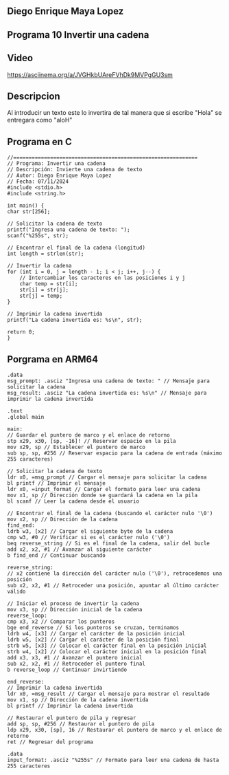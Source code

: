 ## Diego Enrique Maya Lopez 
## Programa 10 Invertir una cadena

## Video
https://asciinema.org/a/JVGHkbUAreFVhDk9MVPgGU3sm

## Descripcion 
Al introducir un texto este lo invertira de tal manera que si escribe "Hola" se entregara como "aloH"
## Programa en C
    //============================================================
    // Programa: Invertir una cadena
    // Descripción: Invierte una cadena de texto
    // Autor: Diego Enrique Maya Lopez
    // Fecha: 07/11/2024
    #include <stdio.h>
    #include <string.h>

    int main() {
    char str[256];

    // Solicitar la cadena de texto
    printf("Ingresa una cadena de texto: ");
    scanf("%255s", str);

    // Encontrar el final de la cadena (longitud)
    int length = strlen(str);

    // Invertir la cadena
    for (int i = 0, j = length - 1; i < j; i++, j--) {
        // Intercambiar los caracteres en las posiciones i y j
        char temp = str[i];
        str[i] = str[j];
        str[j] = temp;
    }

    // Imprimir la cadena invertida
    printf("La cadena invertida es: %s\n", str);

    return 0;
    }
## Porgrama en ARM64

    .data
    msg_prompt: .asciz "Ingresa una cadena de texto: " // Mensaje para solicitar la cadena
    msg_result: .asciz "La cadena invertida es: %s\n" // Mensaje para imprimir la cadena invertida

    .text
    .global main

    main:
    // Guardar el puntero de marco y el enlace de retorno
    stp x29, x30, [sp, -16]! // Reservar espacio en la pila
    mov x29, sp // Establecer el puntero de marco
    sub sp, sp, #256 // Reservar espacio para la cadena de entrada (máximo 255 caracteres)

    // Solicitar la cadena de texto
    ldr x0, =msg_prompt // Cargar el mensaje para solicitar la cadena
    bl printf // Imprimir el mensaje
    ldr x0, =input_format // Cargar el formato para leer una cadena
    mov x1, sp // Dirección donde se guardará la cadena en la pila
    bl scanf // Leer la cadena desde el usuario

    // Encontrar el final de la cadena (buscando el carácter nulo '\0')
    mov x2, sp // Dirección de la cadena
    find_end:
    ldrb w3, [x2] // Cargar el siguiente byte de la cadena
    cmp w3, #0 // Verificar si es el carácter nulo ('\0')
    beq reverse_string // Si es el final de la cadena, salir del bucle
    add x2, x2, #1 // Avanzar al siguiente carácter
    b find_end // Continuar buscando

    reverse_string:
    // x2 contiene la dirección del carácter nulo ('\0'), retrocedemos una posición
    sub x2, x2, #1 // Retroceder una posición, apuntar al último carácter válido

    // Iniciar el proceso de invertir la cadena
    mov x3, sp // Dirección inicial de la cadena
    reverse_loop:
    cmp x3, x2 // Comparar los punteros
    bge end_reverse // Si los punteros se cruzan, terminamos
    ldrb w4, [x3] // Cargar el carácter de la posición inicial
    ldrb w5, [x2] // Cargar el carácter de la posición final
    strb w5, [x3] // Colocar el carácter final en la posición inicial
    strb w4, [x2] // Colocar el carácter inicial en la posición final
    add x3, x3, #1 // Avanzar el puntero inicial
    sub x2, x2, #1 // Retroceder el puntero final
    b reverse_loop // Continuar invirtiendo

    end_reverse:
    // Imprimir la cadena invertida
    ldr x0, =msg_result // Cargar el mensaje para mostrar el resultado
    mov x1, sp // Dirección de la cadena invertida
    bl printf // Imprimir la cadena invertida

    // Restaurar el puntero de pila y regresar
    add sp, sp, #256 // Restaurar el puntero de pila
    ldp x29, x30, [sp], 16 // Restaurar el puntero de marco y el enlace de retorno
    ret // Regresar del programa

    .data
    input_format: .asciz "%255s" // Formato para leer una cadena de hasta 255 caracteres
